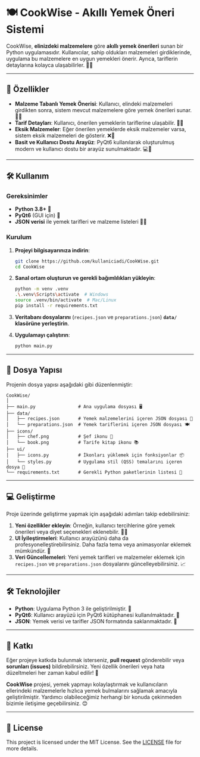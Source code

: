 # 🍽️ CookWise - Akıllı Yemek Öneri Sistemi

CookWise, **elinizdeki malzemelere** göre **akıllı yemek önerileri** sunan bir Python uygulamasıdır. Kullanıcılar, sahip oldukları malzemeleri girdiklerinde, uygulama bu malzemelere en uygun yemekleri önerir. Ayrıca, tariflerin detaylarına kolayca ulaşabilirler. 🍳🥘

---

## 🚀 Özellikler

- **Malzeme Tabanlı Yemek Önerisi**: Kullanıcı, elindeki malzemeleri girdikten sonra, sistem mevcut malzemelere göre yemek önerileri sunar. 🥒🍅
- **Tarif Detayları**: Kullanıcı, önerilen yemeklerin tariflerine ulaşabilir. 📖🍴
- **Eksik Malzemeler**: Eğer önerilen yemeklerde eksik malzemeler varsa, sistem eksik malzemeleri de gösterir. ❌🍞
- **Basit ve Kullanıcı Dostu Arayüz**: PyQt6 kullanılarak oluşturulmuş modern ve kullanıcı dostu bir arayüz sunulmaktadır. 💻🎨

---

## 🛠️ Kullanım

### Gereksinimler

- **Python 3.8+** 🐍
- **PyQt6** (GUI için) 🎨
- **JSON verisi** ile yemek tarifleri ve malzeme listeleri 🍲📜

### Kurulum

1. **Projeyi bilgisayarınıza indirin**:
   ```bash
   git clone https://github.com/kullaniciadi/CookWise.git
   cd CookWise
   ```

2. **Sanal ortam oluşturun ve gerekli bağımlılıkları yükleyin**:
   ```bash
   python -m venv .venv
   .\.venv\Scripts\activate  # Windows
   source .venv/bin/activate  # Mac/Linux
   pip install -r requirements.txt
   ```

3. **Veritabanı dosyalarını** (`recipes.json` ve `preparations.json`) **`data/` klasörüne yerleştirin**.

4. **Uygulamayı çalıştırın**:

   ```bash
   python main.py
   ```

---

## 📁 Dosya Yapısı

Projenin dosya yapısı aşağıdaki gibi düzenlenmiştir:

```
CookWise/
│
├── main.py                # Ana uygulama dosyası 🖥️
├── data/
│   ├── recipes.json       # Yemek malzemelerini içeren JSON dosyası 🥗
│   └── preparations.json  # Yemek tariflerini içeren JSON dosyası 🍽️
├── icons/
│   ├── chef.png           # Şef ikonu 🍳
│   └── book.png           # Tarife kitap ikonu 📚
├── ui/
│   ├── icons.py           # İkonları yüklemek için fonksiyonlar 📦
│   └── styles.py          # Uygulama stil (QSS) temalarını içeren dosya 🎨
└── requirements.txt       # Gerekli Python paketlerinin listesi 📑
```

---

## 💻 Geliştirme

Proje üzerinde geliştirme yapmak için aşağıdaki adımları takip edebilirsiniz:

1. **Yeni özellikler ekleyin**: Örneğin, kullanıcı tercihlerine göre yemek önerileri veya diyet seçenekleri eklenebilir. 🥗🍔
2. **UI İyileştirmeleri**: Kullanıcı arayüzünü daha da profesyonelleştirebilirsiniz. Daha fazla tema veya animasyonlar eklemek mümkündür. 🌟
3. **Veri Güncellemeleri**: Yeni yemek tarifleri ve malzemeler eklemek için `recipes.json` ve `preparations.json` dosyalarını güncelleyebilirsiniz. 📈

---

## 🛠️ Teknolojiler

* **Python**: Uygulama Python 3 ile geliştirilmiştir. 🐍
* **PyQt6**: Kullanıcı arayüzü için PyQt6 kütüphanesi kullanılmaktadır. 🎨
* **JSON**: Yemek verisi ve tarifler JSON formatında saklanmaktadır. 📑

---

## 🤝 Katkı

Eğer projeye katkıda bulunmak isterseniz, **pull request** gönderebilir veya **sorunları (issues)** bildirebilirsiniz. Yeni özellik önerileri veya hata düzeltmeleri her zaman kabul edilir! 🔧

**CookWise** projesi, yemek yapmayı kolaylaştırmak ve kullanıcıların ellerindeki malzemelerle hızlıca yemek bulmalarını sağlamak amacıyla geliştirilmiştir. Yardımcı olabileceğimiz herhangi bir konuda çekinmeden bizimle iletişime geçebilirsiniz. 😊

---

## 📜 **License**

This project is licensed under the MIT License. See the [LICENSE](LICENSE) file for more details.
